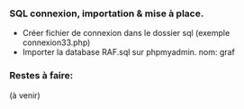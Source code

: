### SQL connexion, importation & mise à place.

- Créer fichier de connexion dans le dossier sql (exemple connexion33.php)
- Importer la database RAF.sql sur phpmyadmin. nom: graf

### Restes à faire:

(à venir)